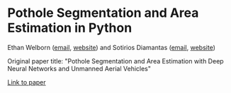 # Pothole Segmentation and Area Estimation in Python
Ethan Welborn ([email](mailto:ethanwelborn@protonmail.com), [website](https://www.ethanwelborncs.com)) and Sotirios Diamantas ([email](mailto:diamantas@tarleton.edu), [website](https://sites.google.com/site/sotiriosresearch/))

Original paper title: "Pothole Segmentation and Area Estimation with Deep Neural Networks and Unmanned Aerial Vehicles"

[Link to paper](https://link.springer.com/chapter/10.1007/978-3-031-47966-3_29)
